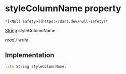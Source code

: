 


# styleColumnName property




    *[<Null safety>](https://dart.dev/null-safety)*


[String](https://api.flutter.dev/flutter/dart-core/String-class.html) styleColumnName
  
_read / write_






## Implementation

```dart
late String styleColumnName;


```







